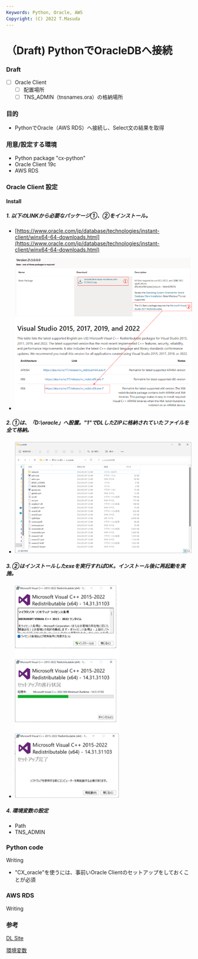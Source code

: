 ```yaml
---
Keywords: Python, Oracle, AWS
Copyright: (C) 2022 T.Masuda
---
```


# （Draft) PythonでOracleDBへ接続

### Draft

* [ ] Oracle Client
  * [ ] 配置場所
  * [ ] TNS_ADMIN（tnsnames.ora）の格納場所

### 目的

* PythonでOracle（AWS RDS）へ接続し、Select文の結果を取得

### 用意/設定する環境

* Python package "cx-python" 
* Oracle Client 19c 
* AWS RDS

### Oracle Client 設定

#### Install

##### 1. 以下のLINKから必要なパッケージ①、②をインストール。
  *  [https://www.oracle.com/jp/database/technologies/instant-client/winx64-64-downloads.html](https://www.oracle.com/jp/database/technologies/instant-client/winx64-64-downloads.html)

  * ![oracle_1](./oracle_1.drawio.png)

##### 2. ①は、「D:\oracle」へ設置。"1"でDLしたZIPに格納されていたファイルを全て格納。

  * ![oracle_2](./oracle_2.drawio.png)

##### 3. ②はインストールしたexeを実行すればOK。インストール後に再起動を実施。

  * ![oracle_3](./oracle_3.drawio.png)

##### 4. 環境変数の設定
  * Path
  * TNS_ADMIN


### Python code

Writing

* "CX_oracle"を使うには、事前いOracle Clientのセットアップをしておくことが必須

### AWS RDS

Writing


### 参考

[DL Site](https://www.oracle.com/database/technologies/instant-client/winx64-64-downloads.html)

[環境変数](https://onl.la/7bfQmsx)
